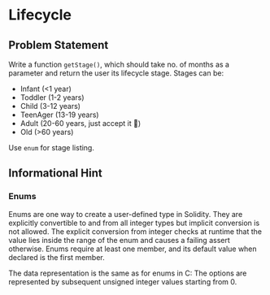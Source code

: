 # Lifecycle
## Problem Statement

Write a function `getStage()`, which should take no. of months as a parameter and return the user its lifecycle stage. Stages can be:

* Infant (<1 year)
* Toddler (1-2 years)
* Child (3-12 years)
* TeenAger (13-19 years)
* Adult (20-60 years, just accept it :grimacing:)
* Old   (>60 years)

Use `enum` for stage listing. 

## Informational Hint

### Enums
Enums are one way to create a user-defined type in Solidity. They are explicitly convertible to and from all integer types but implicit conversion is not allowed. The explicit conversion from integer checks at runtime that the value lies inside the range of the enum and causes a failing assert otherwise. Enums require at least one member, and its default value when declared is the first member.

The data representation is the same as for enums in C: The options are represented by subsequent unsigned integer values starting from 0.


